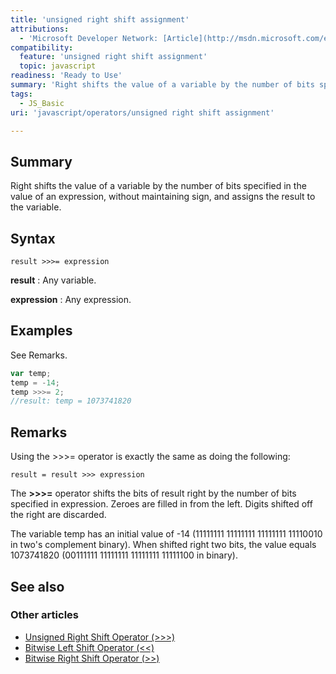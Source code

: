 ```yaml
---
title: 'unsigned right shift assignment'
attributions:
  - 'Microsoft Developer Network: [Article](http://msdn.microsoft.com/en-us/library/ie/2ked96yw(v=vs.94).aspx)'
compatibility:
  feature: 'unsigned right shift assignment'
  topic: javascript
readiness: 'Ready to Use'
summary: 'Right shifts the value of a variable by the number of bits specified in the value of an expression, without maintaining sign, and assigns the result to the variable.'
tags:
  - JS_Basic
uri: 'javascript/operators/unsigned right shift assignment'

---
```

## Summary

Right shifts the value of a variable by the number of bits specified in the value of an expression, without maintaining sign, and assigns the result to the variable.

## Syntax

    result >>>= expression

**result**
:   Any variable.

**expression**
:   Any expression.

## Examples

See Remarks.

``` js
var temp;
temp = -14;
temp >>>= 2;
//result: temp = 1073741820
```

## Remarks

Using the \>\>\>= operator is exactly the same as doing the following:

    result = result >>> expression

The **\>\>\>=** operator shifts the bits of result right by the number of bits specified in expression. Zeroes are filled in from the left. Digits shifted off the right are discarded.

The variable temp has an initial value of -14 (11111111 11111111 11111111 11110010 in two's complement binary). When shifted right two bits, the value equals 1073741820 (00111111 11111111 11111111 11111100 in binary).

## See also

### Other articles

-   [Unsigned Right Shift Operator (\>\>\>)](/javascript/operators/unsigned_right_shift)
-   [Bitwise Left Shift Operator (\<\<)](/javascript/operators/bitwise_left_shift)
-   [Bitwise Right Shift Operator (\>\>)](/javascript/operators/bitwise_right_shift)

